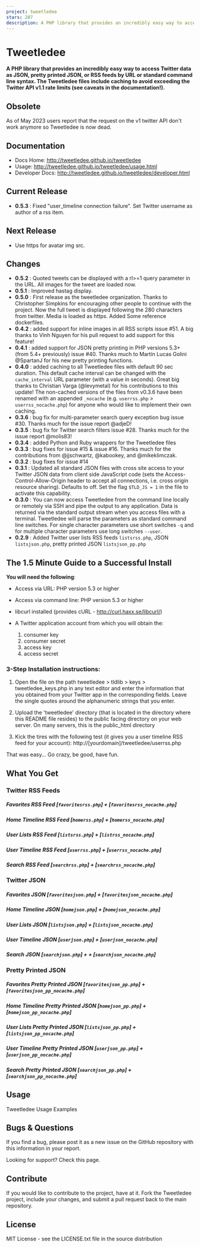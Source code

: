 ```yaml
---
project: tweetledee
stars: 207
description: A PHP library that provides an incredibly easy way to access Twitter data as JSON or RSS feed by URL or standard CLI syntax.  
---
```


Tweetledee
==========

**A PHP library that provides an incredibly easy way to access Twitter data as JSON, pretty printed JSON, or RSS feeds by URL or standard command line syntax. The Tweetledee files include caching to avoid exceeding the Twitter API v1.1 rate limits (see caveats in the documentation!).**

Obsolete
--------

As of May 2023 users report that the request on the v1 twitter API don't work anymore so Tweetledee is now dead.

Documentation
-------------

-   Docs Home: http://tweetledee.github.io/tweetledee
-   Usage: http://tweetledee.github.io/tweetledee/usage.html
-   Developer Docs: http://tweetledee.github.io/tweetledee/developer.html

Current Release
---------------

-   **0.5.3** : Fixed "user\_timeline connection failure". Set Twitter username as author of a rss item.

Next Release
------------

-   Use https for avatar img src.

Changes
-------

-   **0.5.2** : Quoted tweets can be displayed with a rl>=1 query parameter in the URL. All images for the tweet are loaded now.
-   **0.5.1** : Improved hastag display.
-   **0.5.0** : First release as the tweetledee organization. Thanks to Christopher Simpkins for encouraging other people to continue with the project. Now the full tweet is displayed following the 280 characters from twitter. Media is loaded as https. Added Some reference dockerfiles.
-   **0.4.2** : added support for inline images in all RSS scripts issue #51. A big thanks to Vinh Nguyen for his pull request to add support for this feature!
-   **0.4.1** : added support for JSON pretty printing in PHP versions 5.3+ (from 5.4+ previously) issue #40. Thanks much to Martín Lucas Golini @SpartanJ for his new pretty printing functions.
-   **0.4.0** : added caching to all Tweetledee files with default 90 sec duration. This default cache interval can be changed with the `cache_interval` URL parameter (with a value in seconds). Great big thanks to Christian Varga (@levymetal) for his contributions to this update! The non-cached versions of the files from v0.3.6 have been renamed with an appended `_nocache` (e.g. `userrss.php` > `userrss_nocache.php`) for anyone who would like to implement their own caching.
-   **0.3.6** : bug fix for multi-parameter search query exception bug issue #30. Thanks much for the issue report @adjeD!
-   **0.3.5** : bug fix for Twitter search filters issue #28. Thanks much for the issue report @molis83!
-   **0.3.4** : added Python and Ruby wrappers for the Tweetledee files
-   **0.3.3** : bug fixes for issue #15 & issue #16. Thanks much for the contributions from @jjschwartz, @kabookey, and @mikeklimczak.
-   **0.3.2** : bug fixes for issue #14
-   **0.3.1** : Updated all standard JSON files with cross site access to your Twitter JSON data from client side JavaScript code (sets the Access-Control-Allow-Origin header to accept all connections, i.e. cross origin resource sharing). Defaults to off. Set the flag `$TLD_JS = 1` in the file to activate this capability.
-   **0.3.0** : You can now access Tweetledee from the command line locally or remotely via SSH and pipe the output to any application. Data is returned via the standard output stream when you access files with a terminal. Tweetledee will parse the parameters as standard command line switches. For single character parameters use short switches `-q` and for multiple character parameters use long switches `--user`.
-   **0.2.9** : Added Twitter user lists RSS feeds `listsrss.php`, JSON `listsjson.php`, pretty printed JSON `listsjson_pp.php`

The 1.5 Minute Guide to a Successful Install
--------------------------------------------

**You will need the following**:

-   Access via URL: PHP version 5.3 or higher
    
-   Access via command line: PHP version 5.3 or higher
    
-   libcurl installed (provides cURL - http://curl.haxx.se/libcurl/)
    
-   A Twitter application account from which you will obtain the:
    
    1.  consumer key
    2.  consumer secret
    3.  access key
    4.  access secret

### 3-Step Installation instructions:

1.  Open the file on the path tweetledee > tldlib > keys > tweetledee\_keys.php in any text editor and enter the information that you obtained from your Twitter app in the corresponding fields. Leave the single quotes around the alphanumeric strings that you enter.
    
2.  Upload the 'tweetledee' directory (that is located in the directory where this README file resides) to the public facing directory on your web server. On many servers, this is the public\_html directory
    
3.  Kick the tires with the following test (it gives you a user timeline RSS feed for your account): http://\[yourdomain\]/tweetledee/userrss.php
    

That was easy... Go crazy, be good, have fun.

What You Get
------------

### Twitter RSS Feeds

##### Favorites RSS Feed \[`favoritesrss.php`\] + \[`favoritesrss_nocache.php`\]

##### Home Timeline RSS Feed \[`homerss.php`\] + \[`homerss_nocache.php`\]

##### User Lists RSS Feed \[`listsrss.php`\] + \[`listrss_nocache.php`\]

##### User Timeline RSS Feed \[`userrss.php`\] + \[`userrss_nocache.php`\]

##### Search RSS Feed \[`searchrss.php`\] + \[`searchrss_nocache.php`\]

### Twitter JSON

##### Favorites JSON \[`favoritesjson.php`\] + \[`favoritesjson_nocache.php`\]

##### Home Timeline JSON \[`homejson.php`\] + \[`homejson_nocache.php`\]

##### User Lists JSON \[`listsjson.php`\] + \[`listsjson_nocache.php`\]

##### User Timeline JSON \[`userjson.php`\] + \[`userjson_nocache.php`\]

##### Search JSON \[`searchjson.php`\] + + \[`searchjson_nocache.php`\]

### Pretty Printed JSON

##### Favorites Pretty Printed JSON \[`favoritesjson_pp.php`\] + \[`favoritesjson_pp_nocache.php`\]

##### Home Timeline Pretty Printed JSON \[`homejson_pp.php`\] + \[`homejson_pp_nocache.php`\]

##### User Lists Pretty Printed JSON \[`listsjson_pp.php`\] + \[`listsjson_pp_nocache.php`\]

##### User Timeline Pretty Printed JSON \[`userjson_pp.php`\] + \[`userjson_pp_nocache.php`\]

##### Search Pretty Printed JSON \[`searchjson_pp.php`\] + \[`searchjson_pp_nocache.php`\]

Usage
-----

Tweetledee Usage Examples

Bugs & Questions
----------------

If you find a bug, please post it as a new issue on the GitHub repository with this information in your report.

Looking for support? Check this page.

Contribute
----------

If you would like to contribute to the project, have at it. Fork the Tweetledee project, include your changes, and submit a pull request back to the main repository.

License
-------

MIT License - see the LICENSE.txt file in the source distribution
